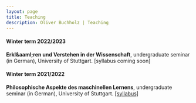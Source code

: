 ```yaml
---
layout: page
title: Teaching
description: Oliver Buchholz | Teaching
---
```


<h4>Winter term 2022/2023</h4>

<b>Erkl&aaml;ren und Verstehen in der Wissenschaft</b>, undergraduate seminar (in German), University of Stuttgart. [syllabus coming soon]

<h4>Winter term 2021/2022</h4>

<b>Philosophische Aspekte des maschinellen Lernens</b>, undergraduate seminar (in German), University of Stuttgart. <a href= "papers/Syllabus_PhilML.pdf" target= "_blank">[syllabus]</a>

